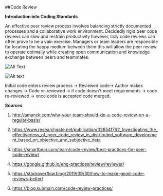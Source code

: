 ##Code Review


**Introduction into Coding Standards**

An effective peer review process involves balancing strictly documented processes and a collaborative work environment. 
Decidedly rigid peer code reviews can slow and restrain productivity however, lazy code reviews can often prove to be a vain exercise. 
Managers or team leaders are responsible for locating the happy medium between them this will allow the peer review to operate optimally while creating open communication and knowledge exchange between peers and teammates.






![Alt Text](https://www.researchgate.net/publication/328541762/figure/fig1/AS:686040184528896@1540576134082/Overview-of-the-Code-Review-Process.png)

![Alt text](http://amanek.com/images/posts/code-review-process.png)

Initial code enters review process → Reviewed code→ Author makes changes → Code re-reviewed → if code doesn't meet requirements → code re-reviewed → once code is accepted code merged.






**Sources**

1. <http://amanek.com/why-your-team-should-do-a-code-review-on-a-regular-basis/>

2. <https://www.researchgate.net/publication/328541762_Investigating_the_effectiveness_of_peer_code_review_in_distributed_software_development_based_on_objective_and_subjective_data>

3. <https://smartbear.com/learn/code-review/best-practices-for-peer-code-review/>

4. <https://google.github.io/eng-practices/review/reviewer/>

5. <https://stackoverflow.blog/2019/09/30/how-to-make-good-code-reviews-better/>

6. <https://blog.submain.com/code-review-practices/>